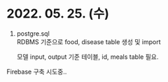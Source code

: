 # 2022. 05. 25. (수)  
1. postgre.sql  
    RDBMS 기준으로 food, disease table 생성 및 import  

    모델 input, output 기준 테이블, id, meals table 필요.  

Firebase 구축 시도중..